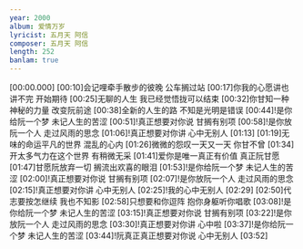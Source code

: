 ```yaml
---
year: 2000
album: 爱情万岁
lyricist: 五月天 阿信
composer: 五月天 阿信
length: 252
banlam: true
---
```

[00:00.000]
[00:10]会记哩牵手散步的彼晚 公车搁过站
[00:17]你我的心愿讲也讲不完 开始期待
[00:25]无聊的人生 我已经觉悟拢可以结束
[00:32]你甘知一种神秘的力量 改变阮前途
[00:38]全新的人生的路 不知是光明是错误
[00:44]!是你给阮一个梦 未记人生的苦涩
[00:51]!真正想要对你说 甘搁有别项
[00:58]!是你放阮一个人 走过风雨的思念
[01:06]!真正想要对你讲 心中无别人
[01:13]
[01:19]无味的命运平凡的世界 混乱的心内
[01:26]微微的怨叹一天又一天 你甘不曾
[01:34]开太多气力在这个世界 有稍微无采
[01:41]爱你是唯一真正有价值 真正阮甘愿
[01:47]甘愿阮放弃一切 搁流出欢喜的眼泪
[01:53]!是你给阮一个梦 未记人生的苦涩
[02:00]!真正想要对你说 甘搁有别项
[02:07]!是你放阮一个人 走过风雨的思念
[02:15]!真正想要对你讲 心中无别人
[02:25]!我的心中无别人
[02:29]
[02:50]代志要按怎继续 我也不知影
[02:58]只想要和你逗阵 抱你身躯听你唱歌
[03:08]!是你给阮一个梦 未记人生的苦涩
[03:15]!真正想要对你说 甘搁有别项
[03:22]!是你放阮一个人 走过风雨的思念
[03:30]!真正想要对你讲 心中啦 
[03:37]!是你给阮一个梦 未记人生的苦涩
[03:44]!阮真正真正想要对你说 心中无别人
[03:52]